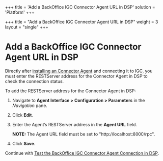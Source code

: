+++
title = 'Add a BackOffice IGC Connector Agent URL in DSP'
solution = 'Platform'
+++

+++
title = "Add a BackOffice IGC Connector Agent URL in DSP"
weight = 3
layout = "single"
+++

# Add a BackOffice IGC Connector Agent URL in DSP

Directly after [installing an Connector
Agent](Install_the_BackOffice_IGC_Connector_Agent_Service.htm) and
connecting it to IGC, you must enter the RESTServer address for the
Connector Agent in DSP to check the connection status.

To add the RESTServer address for the Connector Agent in DSP:

1.  Navigate to **Agent Interface \> Configuration \> Parameters** in
    the *Navigation* pane.

2.  Click **Edit**.

3.  Enter the Agent’s RESTServer address in the **Agent URL** field.
    
    **NOTE:** The Agent URL field must be set to
    "http://localhost:8000/rpc".

4.  Click **Save**.

Continue with [Test the BackOffice IGC Connector Agent Connection in
DSP](Test_a_BackOffice_IGC_Agent_Connection_in_DSP.htm).
